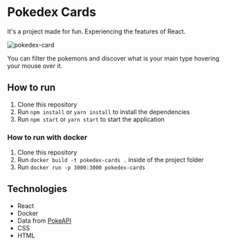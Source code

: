 # Pokedex Cards

It's a project made for fun. Experiencing the features of React.

![pokedex-card](https://user-images.githubusercontent.com/70960219/105917288-e43edb80-6010-11eb-929c-15354e0b4004.gif)

You can filter the pokemons and discover what is your main type hovering your mouse over it.

## How to run

1. Clone this repository
2. Run `npm install` or `yarn install` to install the dependencies
3. Run `npm start` or `yarn start` to start the application

### How to run with docker

1. Clone this repository
2. Run `docker build -t pokedex-cards .` inside of the project folder
3. Run `docker run -p 3000:3000 pokedex-cards`

## Technologies

- React
- Docker
- Data from [PokeAPI](https://pokeapi.co/)
- CSS
- HTML
